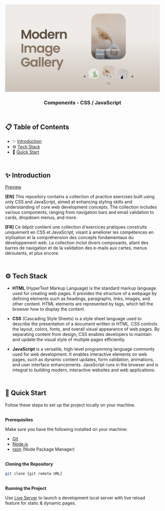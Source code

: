 <div align="center">
<a href="/.design" target="_blank">
      <img src=".design/gallery-image-slider.png" alt="Project Banner">
    </a>
  <h3 align="center">Components - CSS / JavaScript</h3>
</div>

##  <br /> 📋 <a name="table">Table of Contents</a>

- ✨ [Introduction](#introduction)
- ⚙️ [Tech Stack](#tech-stack)
- 🚀 [Quick Start](#quick-start)

##  <br /> <a name="introduction">✨ Introduction</a>

[Preview](/.design)

**[EN]** This repository contains a collection of practice exercises built using only CSS and JavaScript, aimed at enhancing styling skills and understanding of core web development concepts. The collection includes various components, ranging from navigation bars and email validation to cards, dropdown menus, and more. 

**[FR]** Ce dépôt contient une collection d'exercices pratiques construits uniquement en CSS et JavaScript, visant à améliorer les compétences en stylisation et la compréhension des concepts fondamentaux du développement web. La collection inclut divers composants, allant des barres de navigation et de la validation des e-mails aux cartes, menus déroulants, et plus encore.


##  <br /> <a name="tech-stack">⚙️ Tech Stack</a>

- **HTML** (HyperText Markup Language) is the standard markup language used for creating web pages. It provides the structure of a webpage by defining elements such as headings, paragraphs, links, images, and other content. HTML elements are represented by tags, which tell the browser how to display the content.

- **CSS** (Cascading Style Sheets) is a style sheet language used to describe the presentation of a document written in HTML. CSS controls the layout, colors, fonts, and overall visual appearance of web pages. By separating content from design, CSS enables developers to maintain and update the visual style of multiple pages efficiently.
  
- **JavaScript** is a versatile, high-level programming language commonly used for web development. It enables interactive elements on web pages, such as dynamic content updates, form validation, animations, and user interface enhancements. JavaScript runs in the browser and is integral to building modern, interactive websites and web applications.

## <br /> <a name="quick-start">🚀 Quick Start</a>

Follow these steps to set up the project locally on your machine.

<br/>**Prerequisites**

Make sure you have the following installed on your machine:

- [Git](https://git-scm.com/)
- [Node.js](https://nodejs.org/en)
- [npm](https://www.npmjs.com/) (Node Package Manager)

<br/>**Cloning the Repository**

```bash
git clone {git remote URL}
```

<br/>**Running the Project**

Use [Live Server](https://marketplace.visualstudio.com/items?itemName=ritwickdey.LiveServer)
to launch a development local server with live reload feature for static & dynamic pages.
